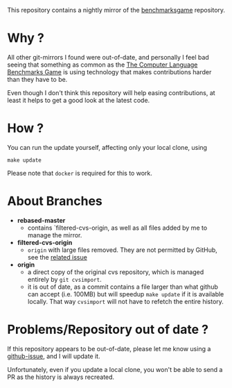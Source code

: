 This repository contains a nightly mirror of the [benchmarksgame][bmg-cvs] repository.

# Why ?

All other git-mirrors I found were out-of-date, and personally I feel bad seeing that something as common as the [The Computer Language Benchmarks Game][bmg-website] is using technology that makes contributions harder than they have to be.

Even though I don't think this repository will help easing contributions, at least it helps to get a good look at the latest code.

# How ?

You can run the update yourself, affecting only your local clone, using

`make update`

Please note that `docker` is required for this to work.

# About Branches

* **rebased-master**
  - contains `filtered-cvs-origin, as well as all files added by me to manage the mirror.
* **filtered-cvs-origin**
  - `origin` with large files removed. They are not permitted by GitHub, see the [related
    issue][first bug]
* **origin**
  - a direct copy of the original cvs repository, which is managed entirely by `git cvsimport`.
  - it is out of date, as a commit contains a file larger than what github can accept (i.e. 100MB)
    but will speedup `make update` if it is available locally. That way `cvsimport` will not
    have to refetch the entire history.

# Problems/Repository out of date ?

If this repository appears to be out-of-date, please let me know using a [github-issue][issues], and
I will update it.

Unfortunately, even if you update a local clone, you won't be able to send a PR as the history is
always recreated.

[bmg-cvs]: https://alioth.debian.org/scm/?group_id=100815
[bmg-website]: http://benchmarksgame.alioth.debian.org
[issues]: https://github.com/Byron/benchmarksgame-cvs-mirror/issues
[first bug]: https://github.com/Byron/benchmarksgame-cvs-mirror/issues/1#issuecomment-292712784

